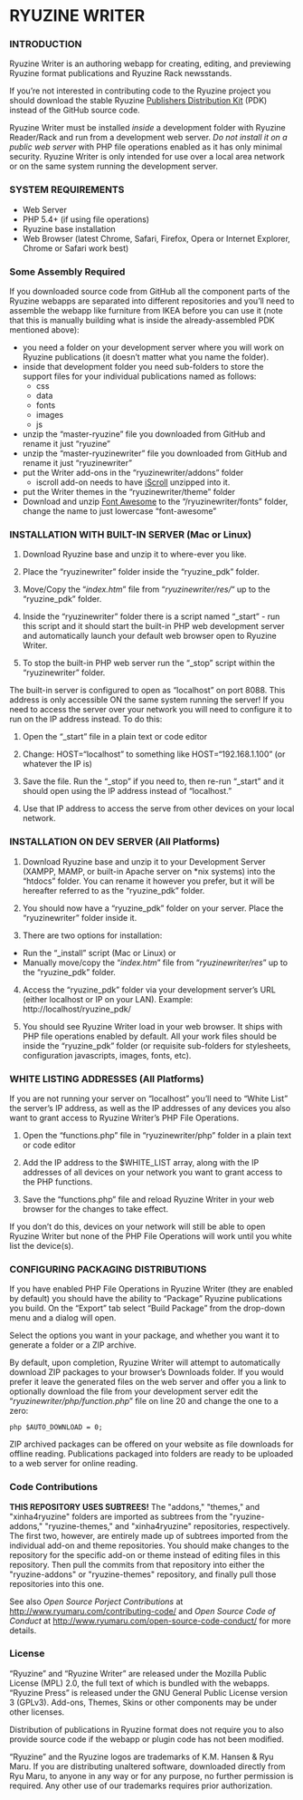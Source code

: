 # RYUZINE WRITER

### INTRODUCTION

Ryuzine Writer is an authoring webapp for creating, editing, and previewing Ryuzine format publications and Ryuzine Rack newsstands.  

If you’re not interested in contributing code to the Ryuzine project you should download the stable Ryuzine [Publishers Distribution Kit](http://www.ryumaru.com/ryuzine/downloads/) (PDK) instead of the GitHub source code.

Ryuzine Writer must be installed *inside* a development folder with Ryuzine Reader/Rack and run from a development web server. *Do not install it on a public web server* with PHP file operations enabled as it has only minimal security.  Ryuzine Writer is only intended for use over a local area network or on the same system running the development server.

### SYSTEM REQUIREMENTS

+ Web Server
+ PHP 5.4+ (if using file operations)
+ Ryuzine base installation
+ Web Browser (latest Chrome, Safari, Firefox, Opera or Internet Explorer, Chrome or Safari work best)

### Some Assembly Required

If you downloaded source code from GitHub all the component parts of the Ryuzine webapps are separated into different repositories and you’ll need to assemble the webapp like furniture from IKEA before you can use it (note that this is manually building what is inside the already-assembled PDK mentioned above):

* you need a folder on your development server where you will work on Ryuzine publications (it doesn’t matter what you name the folder).
* inside that development folder you need sub-folders to store the support files for your individual publications named as follows:
	* css
	* data
	* fonts
	* images
	* js
* unzip the “master-ryuzine” file you downloaded from GitHub and rename it just “ryuzine”
* unzip the “master-ryuzinewriter” file you downloaded from GitHub and rename it just “ryuzinewriter”
* put the Writer add-ons in the “ryuzinewriter/addons” folder
	* iscroll add-on needs to have [iScroll](https://github.com/cubiq/iscroll/archive/master.zip) unzipped into it.
* put the Writer themes in the “ryuzinewriter/theme” folder
* Download and unzip [Font Awesome](https://github.com/FortAwesome/Font-Awesome/archive/4.1.0.zip) to the “/ryuzinewriter/fonts” folder, change the name to just lowercase “font-awesome”

### INSTALLATION WITH BUILT-IN SERVER (Mac or Linux)

1. Download Ryuzine base and unzip it to where-ever you like.

2. Place the “ryuzinewriter” folder inside the “ryuzine_pdk” folder.

3. Move/Copy the “_index.htm_” file from “_ryuzinewriter/res/_“ up to the “ryuzine_pdk” folder.

4. Inside the “ryuzinewriter” folder there is a script named “_start” - run this script and it should start the built-in PHP web development server and automatically launch your default web browser open to Ryuzine Writer.

5. To stop the built-in PHP web server run the “_stop” script within the “ryuzinewriter” folder.

The built-in server is configured to open as “localhost” on port 8088.  This address is only accessible ON the same system running the server!  If you need to access the server over your network you will need to configure it to run on the IP address instead.  To do this:

1. Open the “_start” file in a plain text or code editor

2. Change: HOST=“localhost” to something like HOST=“192.168.1.100” (or whatever the IP is)

3. Save the file.  Run the “_stop” if you need to, then re-run “_start” and it should open using the IP address instead of “localhost.”

4. Use that IP address to access the serve from other devices on your local network. 

### INSTALLATION ON DEV SERVER (All Platforms)

1. Download Ryuzine base and unzip it to your Development Server (XAMPP, MAMP, or built-in Apache server on *nix systems) into the “htdocs” folder.  You can rename it however you prefer, but it will be hereafter referred to as the “ryuzine_pdk” folder.

2. You should now have a “ryuzine_pdk” folder on your server.  Place the “ryuzinewriter” folder inside it.

3. There are two options for installation:
  * Run the “_install” script (Mac or Linux) or
  * Manually move/copy the “_index.htm_” file from “_ryuzinewriter/res_” up to the “ryuzine_pdk” folder.

4. Access the “ryuzine_pdk” folder via your development server’s URL (either localhost or IP on your LAN).  Example: http://localhost/ryuzine_pdk/

5. You should see Ryuzine Writer load in your web browser.  It ships with PHP file operations enabled by default.  All your work files should be inside the “ryuzine_pdk” folder (or requisite sub-folders for stylesheets, configuration javascripts, images, fonts, etc).

### WHITE LISTING ADDRESSES (All Platforms)

If you are not running your server on “localhost” you’ll need to “White List” the server’s IP address, as well as the IP addresses of any devices you also want to grant access to Ryuzine Writer’s PHP File Operations.

1. Open the “functions.php” file in “ryuzinewriter/php” folder in a plain text or code editor

2. Add the IP address to the $WHITE_LIST array, along with the IP addresses of all devices on your network you want to grant access to the PHP functions.

3. Save the “functions.php” file and reload Ryuzine Writer in your web browser for the changes to take effect.

If you don’t do this, devices on your network will still be able to open Ryuzine Writer but none of the PHP File Operations will work until you white list the device(s).

### CONFIGURING PACKAGING DISTRIBUTIONS

If you have enabled PHP File Operations in Ryuzine Writer (they are enabled by default) you should have the ability to “Package” Ryuzine publications you build.  On the “Export” tab select “Build Package” from the drop-down menu and a dialog will open.

Select the options you want in your package, and whether you want it to generate a folder or a ZIP archive.

By default, upon completion, Ryuzine Writer will attempt to automatically download ZIP packages to your browser’s Downloads folder.  If you would prefer it leave the generated files on the web server and offer you a link to optionally download the file from your development server edit the “_ryuzinewriter/php/function.php_” file on line 20 and change the one to a zero:

``php
$AUTO_DOWNLOAD = 0;
``

ZIP archived packages can be offered on your website as file downloads for offline reading.  Publications packaged into folders are ready to be uploaded to a web server for online reading.

### Code Contributions

**THIS REPOSITORY USES SUBTREES!**  The "addons," "themes," and "xinha4ryuzine" folders are imported as subtrees from the "ryuzine-addons," "ryuzine-themes," and "xinha4ryuzine" repositories, respectively.  The first two, however, are entirely made up of subtrees imported from the individual add-on and theme repositories.  You should make changes to the repository for the specific add-on or theme instead of editing files in this repository. Then pull the commits from that repository into either the "ryuzine-addons" or "ryuzine-themes" repository, and finally pull those repositories into this one.

See also *Open Source Porject Contributions* at http://www.ryumaru.com/contributing-code/ and *Open Source Code of Conduct* at http://www.ryumaru.com/open-source-code-conduct/ for more details.

### License

“Ryuzine” and “Ryuzine Writer” are released under the Mozilla Public License (MPL) 2.0, the full text of which is bundled with the webapps. “Ryuzine Press” is released under the GNU General Public License version 3 (GPLv3).  Add-ons, Themes, Skins or other components may be under other licenses.

Distribution of publications in Ryuzine format does not require you to also provide source code if the webapp or plugin code has not been modified.

“Ryuzine” and the Ryuzine logos are trademarks of K.M. Hansen & Ryu Maru.  If you are distributing unaltered software, downloaded directly from Ryu Maru, to anyone in any way or for any purpose, no further permission is required.  Any other use of our trademarks requires prior authorization.

